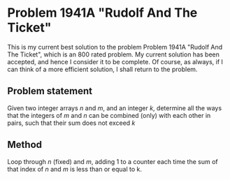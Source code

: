 # Problem 1941A "Rudolf And The Ticket"
This is my current best solution to the problem Problem 1941A "Rudolf And The Ticket", which is an 800 rated problem. My current solution has been accepted, and hence I consider it to be complete. Of course, as always, if I can think of a more efficient solution, I shall return to the problem. 

## Problem statement
Given two integer arrays $n$ and $m$, and an integer $k$, determine all the ways that the integers of $m$ and $n$ can be combined (only) with each other in pairs, such that their sum does not exceed $k$

## Method
Loop through $n$ (fixed) and $m$, adding 1 to a counter each time the sum of that index of $n$ and $m$ is less than or equal to k.